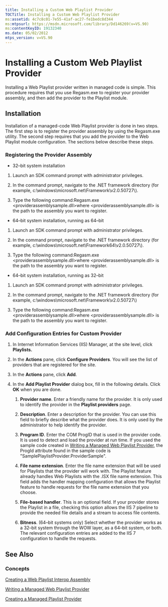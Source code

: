 ```yaml
---
title: Installing a Custom Web Playlist Provider
TOCTitle: Installing a Custom Web Playlist Provider
ms:assetid: 4c7c8c01-7e55-41af-ac27-fe1bedc8d344
ms:mtpsurl: https://msdn.microsoft.com/library/Dd146269(v=VS.90)
ms:contentKeyID: 19132340
ms.date: 05/02/2012
mtps_version: v=VS.90
---
```


# Installing a Custom Web Playlist Provider

Installing a Web Playlist provider written in managed code is simple. This procedure requires that you use Regasm.exe to register your provider assembly, and then add the provider to the Playlist module.

## Installation

Installation of a managed-code Web Playlist provider is done in two steps. The first step is to register the provider assembly by using the Regasm.exe utility. The second step requires that you add the provider to the Web Playlist module configuration. The sections below describe these steps.

### Registering the Provider Assembly

  - 32–bit system installation

<!-- end list -->

1. Launch an SDK command prompt with administrator privileges.

2. In the command prompt, navigate to the .NET framework directory (for example, c:\\windows\\microsoft.net\\Framework\\v2.0.50727\\).

3. Type the following command:Regasm.exe \<providerassemblysample.dll\>where \<providerassemblysample.dll\> is the path to the assembly you want to register.

<!-- end list -->

  - 64–bit system installation, running as 64–bit

<!-- end list -->

1. Launch an SDK command prompt with administrator privileges.

2. In the command prompt, navigate to the .NET framework directory (for example, c:\\windows\\microsoft.net\\Framework64\\v2.0.50727\\).

3. Type the following command:Regasm.exe \<providerassemblysample.dll\>where \<providerassemblysample.dll\> is the path to the assembly you want to register.

<!-- end list -->

  - 64–bit system installation, running as 32–bit

<!-- end list -->

1. Launch an SDK command prompt with administrator privileges.

2. In the command prompt, navigate to the .NET framework directory (for example, c:\\windows\\microsoft.net\\Framework\\v2.0.50727\\)

3. Type the following command:Regasm.exe \<providerassemblysample.dll\>where \<providerassemblysample.dll\> is the path to the assembly you want to register.

### Add Configuration Entries for Custom Provider

1. In Internet Information Services (IIS) Manager, at the site level, click **Playlists.**

2. In the **Actions** pane, click **Configure Providers**. You will see the list of providers that are registered for the site.

3. In the **Actions** pane, click **Add**.

4. In the **Add Playlist Provider** dialog box, fill in the following details. Click **OK** when you are done.
    
    1. **Provider name**. Enter a friendly name for the provider. It is only used to identify the provider in the **Playlist providers** page.
    
    2. **Description**. Enter a description for the provider. You can use this field to briefly describe what the provider does. It is only used by the administrator to help identify the provider.
    
    3. **Program ID**. Enter the COM ProgID that is used in the provider code. It is used to detect and load the provider at run time. If you used the sample code created in [Writing a Managed Web Playlist Provider](writing-a-managed-web-playlist-provider.md), the ProgId attribute found in the sample code is "SamplePlaylistProvider.ProviderSample".
    
    4. **File name extension**. Enter the file name extension that will be used for Playlists that the provider will work with. The Playlist feature already handles Web Playlists with the .ISX file name extension. This field adds the handler mapping configuration that allows the Playlist feature to handle requests for the file name extension that you choose.
    
    5. **File-based handler**. This is an optional field. If your provider stores the Playlist in a file, checking this option allows the IIS 7 pipeline to provide the needed file details and a stream to access file contents.
    
    6. **Bitness**. (64–bit systems only) Select whether the provider works as a 32–bit system through the WOW layer, as a 64–bit system, or both. The relevant configuration entries are added to the IIS 7 configuration to handle the requests.

## See Also

### Concepts

[Creating a Web Playlist Interop Assembly](creating-a-web-playlist-interop-assembly.md)

[Writing a Managed Web Playlist Provider](writing-a-managed-web-playlist-provider.md)

[Creating a Managed Playlist Provider](creating-a-managed-playlist-provider.md)
